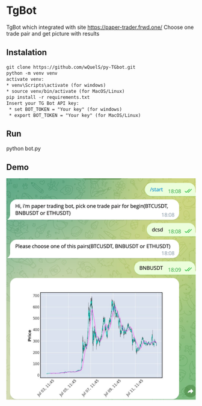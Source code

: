 # TgBot
TgBot which integrated with site https://paper-trader.frwd.one/
Choose one trade pair and get picture with results

## Instalation
    git clone https://github.com/wQuelS/py-TGbot.git
    python -m venv venv
    activate venv:
    * venv\Scripts\activate (for windows)
    * source venv/bin/activate (for MacOS/Linux)
    pip install -r requirements.txt
    Insert your TG Bot API key:
     * set BOT_TOKEN = "Your key" (for windows)
     * export BOT_TOKEN = "Your key" (for MacOS/Linux)
## Run
python bot.py

## Demo
![Demo](img.png)
